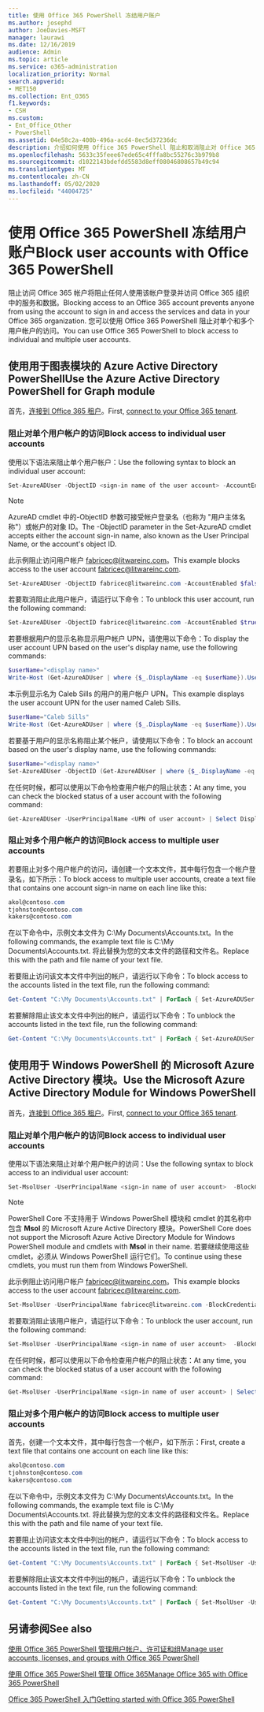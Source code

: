 ```yaml
---
title: 使用 Office 365 PowerShell 冻结用户账户
ms.author: josephd
author: JoeDavies-MSFT
manager: laurawi
ms.date: 12/16/2019
audience: Admin
ms.topic: article
ms.service: o365-administration
localization_priority: Normal
search.appverid:
- MET150
ms.collection: Ent_O365
f1.keywords:
- CSH
ms.custom:
- Ent_Office_Other
- PowerShell
ms.assetid: 04e58c2a-400b-496a-acd4-8ec5d37236dc
description: 介绍如何使用 Office 365 PowerShell 阻止和取消阻止对 Office 365 帐户的访问。
ms.openlocfilehash: 5633c35feee67ede65c4fffa8bc55276c3b979b8
ms.sourcegitcommit: d1022143bdefdd5583d8eff08046808657b49c94
ms.translationtype: MT
ms.contentlocale: zh-CN
ms.lasthandoff: 05/02/2020
ms.locfileid: "44004725"
---
```

# <a name="block-user-accounts-with-office-365-powershell"></a><span data-ttu-id="0262e-103">使用 Office 365 PowerShell 冻结用户账户</span><span class="sxs-lookup"><span data-stu-id="0262e-103">Block user accounts with Office 365 PowerShell</span></span>

<span data-ttu-id="0262e-104">阻止访问 Office 365 帐户将阻止任何人使用该帐户登录并访问 Office 365 组织中的服务和数据。</span><span class="sxs-lookup"><span data-stu-id="0262e-104">Blocking access to an Office 365 account prevents anyone from using the account to sign in and access the services and data in your Office 365 organization.</span></span> <span data-ttu-id="0262e-105">您可以使用 Office 365 PowerShell 阻止对单个和多个用户帐户的访问。</span><span class="sxs-lookup"><span data-stu-id="0262e-105">You can use Office 365 PowerShell to block access to individual and multiple user accounts.</span></span>

## <a name="use-the-azure-active-directory-powershell-for-graph-module"></a><span data-ttu-id="0262e-106">使用用于图表模块的 Azure Active Directory PowerShell</span><span class="sxs-lookup"><span data-stu-id="0262e-106">Use the Azure Active Directory PowerShell for Graph module</span></span>

<span data-ttu-id="0262e-107">首先，[连接到 Office 365 租户](connect-to-office-365-powershell.md#connect-with-the-azure-active-directory-powershell-for-graph-module)。</span><span class="sxs-lookup"><span data-stu-id="0262e-107">First, [connect to your Office 365 tenant](connect-to-office-365-powershell.md#connect-with-the-azure-active-directory-powershell-for-graph-module).</span></span>
 
### <a name="block-access-to-individual-user-accounts"></a><span data-ttu-id="0262e-108">阻止对单个用户帐户的访问</span><span class="sxs-lookup"><span data-stu-id="0262e-108">Block access to individual user accounts</span></span>

<span data-ttu-id="0262e-109">使用以下语法来阻止单个用户帐户：</span><span class="sxs-lookup"><span data-stu-id="0262e-109">Use the following syntax to block an individual user account:</span></span>
  
```powershell
Set-AzureADUser -ObjectID <sign-in name of the user account> -AccountEnabled $false
```

> [!NOTE]
> <span data-ttu-id="0262e-110">AzureAD cmdlet 中的-ObjectID 参数可接受帐户登录名（也称为 "用户主体名称"）或帐户的对象 ID。</span><span class="sxs-lookup"><span data-stu-id="0262e-110">The -ObjectID parameter in the Set-AzureAD cmdlet accepts either the account sign-in name, also known as the User Principal Name, or the account's object ID.</span></span> 
  
<span data-ttu-id="0262e-111">此示例阻止访问用户帐户 fabricec@litwareinc.com。</span><span class="sxs-lookup"><span data-stu-id="0262e-111">This example blocks access to the user account fabricec@litwareinc.com.</span></span>
  
```powershell
Set-AzureADUser -ObjectID fabricec@litwareinc.com -AccountEnabled $false
```

<span data-ttu-id="0262e-112">若要取消阻止此用户帐户，请运行以下命令：</span><span class="sxs-lookup"><span data-stu-id="0262e-112">To unblock this user account, run the following command:</span></span>
  
```powershell
Set-AzureADUser -ObjectID fabricec@litwareinc.com -AccountEnabled $true
```

<span data-ttu-id="0262e-113">若要根据用户的显示名称显示用户帐户 UPN，请使用以下命令：</span><span class="sxs-lookup"><span data-stu-id="0262e-113">To display the user account UPN based on the user's display name, use the following commands:</span></span>
  
```powershell
$userName="<display name>"
Write-Host (Get-AzureADUser | where {$_.DisplayName -eq $userName}).UserPrincipalName

```

<span data-ttu-id="0262e-114">本示例显示名为 Caleb Sills 的用户的用户帐户 UPN。</span><span class="sxs-lookup"><span data-stu-id="0262e-114">This example displays the user account UPN for the user named Caleb Sills.</span></span>
  
```powershell
$userName="Caleb Sills"
Write-Host (Get-AzureADUser | where {$_.DisplayName -eq $userName}).UserPrincipalName
```

<span data-ttu-id="0262e-115">若要基于用户的显示名称阻止某个帐户，请使用以下命令：</span><span class="sxs-lookup"><span data-stu-id="0262e-115">To block an account based on the user's display name, use the following commands:</span></span>
  
```powershell
$userName="<display name>"
Set-AzureADUser -ObjectID (Get-AzureADUser | where {$_.DisplayName -eq $userName}).UserPrincipalName -AccountEnabled $false

```

<span data-ttu-id="0262e-116">在任何时候，都可以使用以下命令检查用户帐户的阻止状态：</span><span class="sxs-lookup"><span data-stu-id="0262e-116">At any time, you can check the blocked status of a user account with the following command:</span></span>
  
```powershell
Get-AzureADUser -UserPrincipalName <UPN of user account> | Select DisplayName,AccountEnabled
```

### <a name="block-access-to-multiple-user-accounts"></a><span data-ttu-id="0262e-117">阻止对多个用户帐户的访问</span><span class="sxs-lookup"><span data-stu-id="0262e-117">Block access to multiple user accounts</span></span>

<span data-ttu-id="0262e-118">若要阻止对多个用户帐户的访问，请创建一个文本文件，其中每行包含一个帐户登录名，如下所示：</span><span class="sxs-lookup"><span data-stu-id="0262e-118">To block access to multiple user accounts, create a text file that contains one account sign-in name on each line like this:</span></span>
    
  ```powershell
akol@contoso.com
tjohnston@contoso.com
kakers@contoso.com
  ```

<span data-ttu-id="0262e-119">在以下命令中，示例文本文件为 C:\My Documents\Accounts.txt。</span><span class="sxs-lookup"><span data-stu-id="0262e-119">In the following commands, the example text file is C:\My Documents\Accounts.txt.</span></span> <span data-ttu-id="0262e-120">将此替换为您的文本文件的路径和文件名。</span><span class="sxs-lookup"><span data-stu-id="0262e-120">Replace this with the path and file name of your text file.</span></span>
  
<span data-ttu-id="0262e-121">若要阻止访问该文本文件中列出的帐户，请运行以下命令：</span><span class="sxs-lookup"><span data-stu-id="0262e-121">To block access to the accounts listed in the text file, run the following command:</span></span>
    
```powershell
Get-Content "C:\My Documents\Accounts.txt" | ForEach { Set-AzureADUSer -ObjectID $_ -AccountEnabled $false }
```

<span data-ttu-id="0262e-122">若要解除阻止该文本文件中列出的帐户，请运行以下命令：</span><span class="sxs-lookup"><span data-stu-id="0262e-122">To unblock the accounts listed in the text file, run the following command:</span></span>
    
```powershell
Get-Content "C:\My Documents\Accounts.txt" | ForEach { Set-AzureADUSer -ObjectID $_ -AccountEnabled $true }
```

## <a name="use-the-microsoft-azure-active-directory-module-for-windows-powershell"></a><span data-ttu-id="0262e-123">使用用于 Windows PowerShell 的 Microsoft Azure Active Directory 模块。</span><span class="sxs-lookup"><span data-stu-id="0262e-123">Use the Microsoft Azure Active Directory Module for Windows PowerShell</span></span>

<span data-ttu-id="0262e-124">首先，[连接到 Office 365 租户](connect-to-office-365-powershell.md#connect-with-the-microsoft-azure-active-directory-module-for-windows-powershell)。</span><span class="sxs-lookup"><span data-stu-id="0262e-124">First, [connect to your Office 365 tenant](connect-to-office-365-powershell.md#connect-with-the-microsoft-azure-active-directory-module-for-windows-powershell).</span></span>
    
### <a name="block-access-to-individual-user-accounts"></a><span data-ttu-id="0262e-125">阻止对单个用户帐户的访问</span><span class="sxs-lookup"><span data-stu-id="0262e-125">Block access to individual user accounts</span></span>

<span data-ttu-id="0262e-126">使用以下语法来阻止对单个用户帐户的访问：</span><span class="sxs-lookup"><span data-stu-id="0262e-126">Use the following syntax to block access to an individual user account:</span></span>
  
```powershell
Set-MsolUser -UserPrincipalName <sign-in name of user account>  -BlockCredential $true
```

>[!Note]
><span data-ttu-id="0262e-127">PowerShell Core 不支持用于 Windows PowerShell 模块和 cmdlet 的其名称中包含 **Msol** 的 Microsoft Azure Active Directory 模块。</span><span class="sxs-lookup"><span data-stu-id="0262e-127">PowerShell Core does not support the Microsoft Azure Active Directory Module for Windows PowerShell module and cmdlets with **Msol** in their name.</span></span> <span data-ttu-id="0262e-128">若要继续使用这些 cmdlet，必须从 Windows PowerShell 运行它们。</span><span class="sxs-lookup"><span data-stu-id="0262e-128">To continue using these cmdlets, you must run them from Windows PowerShell.</span></span>
>

<span data-ttu-id="0262e-129">此示例阻止访问用户帐户 fabricec@litwareinc.com。</span><span class="sxs-lookup"><span data-stu-id="0262e-129">This example blocks access to the user account fabricec@litwareinc.com.</span></span>
  
```powershell
Set-MsolUser -UserPrincipalName fabricec@litwareinc.com -BlockCredential $true
```

<span data-ttu-id="0262e-130">若要取消阻止该用户帐户，请运行以下命令：</span><span class="sxs-lookup"><span data-stu-id="0262e-130">To unblock the user account, run the following command:</span></span>
  
```powershell
Set-MsolUser -UserPrincipalName <sign-in name of user account>  -BlockCredential $false
```

<span data-ttu-id="0262e-131">在任何时候，都可以使用以下命令检查用户帐户的阻止状态：</span><span class="sxs-lookup"><span data-stu-id="0262e-131">At any time, you can check the blocked status of a user account with the following command:</span></span>
  
```powershell
Get-MsolUser -UserPrincipalName <sign-in name of user account> | Select DisplayName,BlockCredential
```

### <a name="block-access-to-multiple-user-accounts"></a><span data-ttu-id="0262e-132">阻止对多个用户帐户的访问</span><span class="sxs-lookup"><span data-stu-id="0262e-132">Block access to multiple user accounts</span></span>

<span data-ttu-id="0262e-133">首先，创建一个文本文件，其中每行包含一个帐户，如下所示：</span><span class="sxs-lookup"><span data-stu-id="0262e-133">First, create a text file that contains one account on each line like this:</span></span>
    
```powershell
akol@contoso.com
tjohnston@contoso.com
kakers@contoso.com
```

<span data-ttu-id="0262e-134">在以下命令中，示例文本文件为 C:\My Documents\Accounts.txt。</span><span class="sxs-lookup"><span data-stu-id="0262e-134">In the following commands, the example text file is C:\My Documents\Accounts.txt.</span></span> <span data-ttu-id="0262e-135">将此替换为您的文本文件的路径和文件名。</span><span class="sxs-lookup"><span data-stu-id="0262e-135">Replace this with the path and file name of your text file.</span></span>
    
<span data-ttu-id="0262e-136">若要阻止访问该文本文件中列出的帐户，请运行以下命令：</span><span class="sxs-lookup"><span data-stu-id="0262e-136">To block access to the accounts listed in the text file, run the following command:</span></span>
    
  ```powershell
  Get-Content "C:\My Documents\Accounts.txt" | ForEach { Set-MsolUser -UserPrincipalName $_ -BlockCredential $true }
  ```
<span data-ttu-id="0262e-137">若要解除阻止该文本文件中列出的帐户，请运行以下命令：</span><span class="sxs-lookup"><span data-stu-id="0262e-137">To unblock the accounts listed in the text file, run the following command:</span></span>
    
  ```powershell
  Get-Content "C:\My Documents\Accounts.txt" | ForEach { Set-MsolUser -UserPrincipalName $_ -BlockCredential $false }
  ```

## <a name="see-also"></a><span data-ttu-id="0262e-138">另请参阅</span><span class="sxs-lookup"><span data-stu-id="0262e-138">See also</span></span>

[<span data-ttu-id="0262e-139">使用 Office 365 PowerShell 管理用户帐户、许可证和组</span><span class="sxs-lookup"><span data-stu-id="0262e-139">Manage user accounts, licenses, and groups with Office 365 PowerShell</span></span>](manage-user-accounts-and-licenses-with-office-365-powershell.md)
  
[<span data-ttu-id="0262e-140">使用 Office 365 PowerShell 管理 Office 365</span><span class="sxs-lookup"><span data-stu-id="0262e-140">Manage Office 365 with Office 365 PowerShell</span></span>](manage-office-365-with-office-365-powershell.md)
  
[<span data-ttu-id="0262e-141">Office 365 PowerShell 入门</span><span class="sxs-lookup"><span data-stu-id="0262e-141">Getting started with Office 365 PowerShell</span></span>](getting-started-with-office-365-powershell.md)
